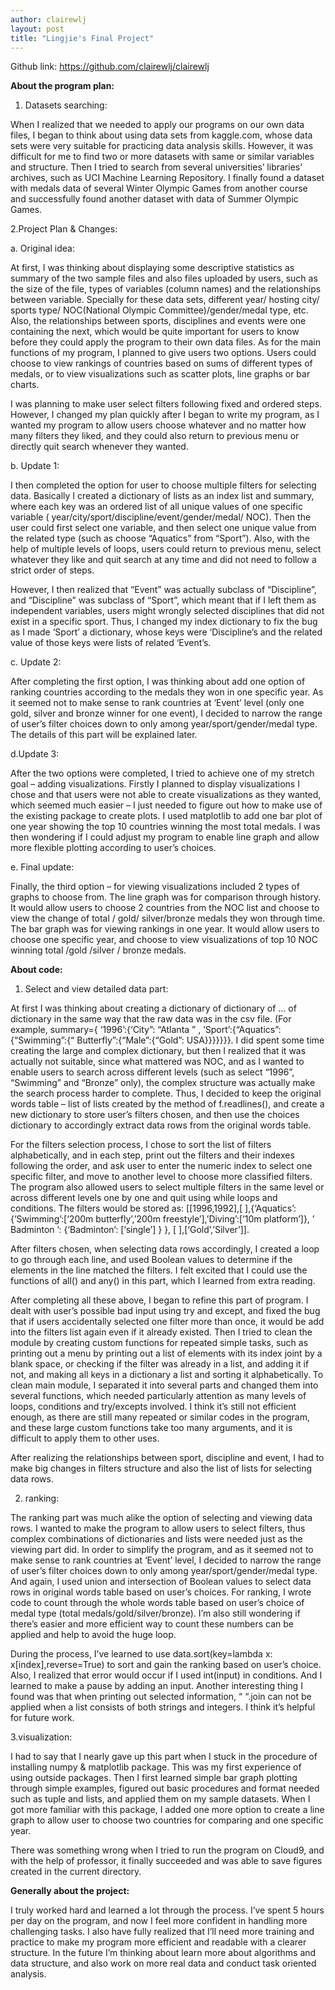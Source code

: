 ```yaml
---
author: clairewlj
layout: post
title: "Lingjie's Final Project"
---
```


Github link: https://github.com/clairewlj/clairewlj

**About the program plan:**

1. Datasets searching: 

When I realized that we needed to apply our programs on our own data files, I began to think about using data sets from kaggle.com, whose data sets were very suitable for practicing data analysis skills. However, it was difficult for me to find two or more datasets with same or similar variables and structure. Then I tried to search from several universities’ libraries’ archives, such as UCI Machine Learning Repository. I finally found a dataset with medals data of several Winter Olympic Games from another course and successfully found another dataset with data of Summer Olympic Games.

2.Project Plan & Changes: 

a. Original idea: 

At first, I was thinking about displaying some descriptive statistics as summary of the two sample files and also files uploaded by users, such as the size of the file, types of variables (column names) and the relationships between variable. Specially for these data sets, different year/ hosting city/ sports type/ NOC(National Olympic Committee)/gender/medal type, etc. Also, the relationships between sports, disciplines and events were one containing the next, which would be quite important for users to know before they could apply the program to their own data files. As for the main functions of my program, I planned to give users two options. Users could choose to view rankings of countries based on sums of different types of medals, or to view visualizations such as scatter plots, line graphs or bar charts.

I was planning to make user select filters following fixed and ordered steps. However, I changed my plan quickly after I began to write my program, as I wanted my program to allow users choose whatever and no matter how many filters they liked, and they could also return to previous menu or directly quit search whenever they wanted.

b. Update 1: 

I then completed the option for user to choose multiple filters for selecting data. Basically I created a dictionary of lists as an index list and summary, where each key was an ordered list of all unique values of one specific variable ( year/city/sport/discipline/event/gender/medal/ NOC). Then the user could first select one variable, and then select one unique value from the related type (such as choose “Aquatics” from “Sport”). Also, with the help of multiple levels of loops, users could return to previous menu, select whatever they like and quit search at any time and did not need to follow a strict order of steps. 

However, I then realized that “Event” was actually subclass of “Discipline”, and “Discipline” was subclass of “Sport”, which meant that if I left them as independent variables, users might wrongly selected disciplines that did not exist in a specific sport. Thus, I changed my index dictionary to fix the bug as I made ‘Sport’ a dictionary, whose keys were ‘Discipline’s and the related value of those keys were lists of related ‘Event’s.

c. Update 2: 

After completing the first option, I was thinking about add one option of ranking countries according to the medals they won in one specific year. As it seemed not to make sense to rank countries at ‘Event’ level (only one gold, silver and bronze winner for one event), I decided to narrow the range of user’s filter choices down to only among year/sport/gender/medal type. The details of this part will be explained later.

d.Update 3:

After the two options were completed, I tried to achieve one of my stretch goal – adding visualizations. Firstly I planned to display visualizations I chose and that users were not able to create visualizations as they wanted, which seemed much easier – I just needed to figure out how to make use of the existing package to create plots. I used matplotlib to add one bar plot of one year showing the top 10 countries winning the most total medals. I was then wondering if I could adjust my program to enable line graph and allow more flexible plotting according to user’s choices.

e. Final update: 

Finally, the third option – for viewing visualizations included 2 types of graphs to choose from. The line graph was for comparison through history. It would allow users to choose 2 countries from the NOC list and choose to view the change of total / gold/ silver/bronze medals they won through time. The bar graph was for viewing rankings in one year. It would allow users to choose one specific year, and choose to view visualizations of top 10 NOC winning total /gold /silver / bronze medals.

**About code:** 

1. Select and view detailed data part:

At first I was thinking about creating a dictionary of dictionary of … of dictionary in the same way that the raw data was in the csv file. (For example, summary={ ‘1996’:{‘City”: “Atlanta ” , ’Sport’:{“Aquatics”:{“Swimming”:{“ Butterfly”:{“Male”:{“Gold”:  USA}}}}}}}. I did spent some time creating the large and complex dictionary, but then I realized that it was actually not suitable, since what mattered was NOC, and as I wanted to enable users to search across different levels (such as select “1996”, “Swimming” and “Bronze” only), the complex structure was actually make the search process harder to complete. Thus, I decided to keep the original words table – list of lists created by the method of f.readlines(), and create a new dictionary to store user’s filters chosen, and then use the choices dictionary to accordingly extract data rows from the original words table.

For the filters selection process, I chose to sort the list of filters alphabetically, and in each step, print out the filters and their indexes following the order, and ask user to enter the numeric index to select one specific filter, and move to another level to choose more classified filters. The program also allowed users to select multiple filters in the same level or across different levels one by one and quit using while loops and conditions. The filters would be stored as: [[1996,1992],[ ],{‘Aquatics’:{‘Swimming’:[‘200m butterfly’,’200m freestyle’],’Diving’:[‘10m platform’]}, ’ Badminton ’: {‘Badminton’: [‘single’] } }, [ ],[‘Gold’,’Silver’]].

After filters chosen, when selecting data rows accordingly, I created a loop to go through each line, and used Boolean values to determine if the elements in the line matched the filters. I felt excited that I could use the functions of all() and any() in this part, which I learned from extra reading.

After completing all these above, I began to refine this part of program. I dealt with user’s possible bad input using try and except, and fixed the bug that if users accidentally selected one filter more than once, it would be add into the filters list again even if it already existed. Then I tried to clean the module by creating custom functions for repeated simple tasks, such as printing out a menu by printing out a list of elements with its index joint by a blank space, or checking if the filter was already in a list, and adding it if not, and making all keys in a dictionary a list and sorting it alphabetically. To clean main module, I separated it into several parts and changed them into several functions, which needed particularly attention as many levels of loops, conditions and try/excepts involved. I think it’s still not efficient enough, as there are still many repeated or similar codes in the program, and these large custom functions take too many arguments, and it is difficult to apply them to other uses. 
		
After realizing the relationships between sport, discipline and event, I had to make big changes in filters structure and also the list of lists for selecting data rows.

2. ranking:

The ranking part was much alike the option of selecting and viewing data rows. I wanted to make the program to allow users to select filters, thus complex combinations of dictionaries and lists were needed just as the viewing part did. In order to simplify the program, and as it seemed not to make sense to rank countries at ‘Event’ level, I decided to narrow the range of user’s filter choices down to only among year/sport/gender/medal type. And again, I used union and intersection of Boolean values to select data rows in original words table based on user’s choices. For ranking, I wrote code to count through the whole words table based on user’s choice of medal type (total medals/gold/silver/bronze). I’m also still wondering if there’s easier and more efficient way to count these numbers can be applied and help to avoid the huge loop.

During the process, I’ve learned to use data.sort(key=lambda x: x[index],reverse=True) to sort and gain the ranking based on user’s choice. Also, I realized that error would occur if I used int(input) in conditions. And I learned to make a pause by adding an input. Another interesting thing I found was that when printing out selected information, “ “.join can not be applied when a list consists of both strings and integers. I think it’s helpful for future work.

3.visualization: 

I had to say that I nearly gave up this part when I stuck in the procedure of installing numpy & matplotlib package. This was my first experience of using outside packages. Then I first learned simple bar graph plotting through simple examples, figured out basic procedures and format needed such as tuple and lists, and applied them on my sample datasets. When I got more familiar with this package, I added one more option to create a line graph to allow user to choose two countries for comparing and one specific year.

There was something wrong when I tried to run the program on Cloud9, and with the help of professor, it finally succeeded and was able to save figures created in the current directory.

**Generally about the project:**

I truly worked hard and learned a lot through the process. I’ve spent 5 hours per day on the program, and now I feel more confident in handling more challenging tasks. I also have fully realized that I’ll need more training and practice to make my program more efficient and readable with a clearer structure. In the future I’m thinking about learn more about algorithms and data structure, and also work on more real data and conduct task oriented analysis.
